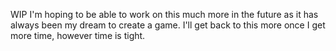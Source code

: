 WIP
I'm hoping to be able to work on this much more in the future as it has always been my dream to create a game.  I'll get back to this more once I get more time, however time is tight.
